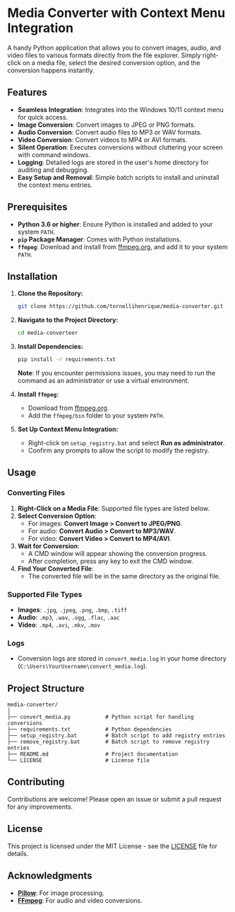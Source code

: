 # **Media Converter with Context Menu Integration**

A handy Python application that allows you to convert images, audio, and video files to various formats directly from the file explorer. Simply right-click on a media file, select the desired conversion option, and the conversion happens instantly.

## **Features**

- **Seamless Integration**: Integrates into the Windows 10/11 context menu for quick access.
- **Image Conversion**: Convert images to JPEG or PNG formats.
- **Audio Conversion**: Convert audio files to MP3 or WAV formats.
- **Video Conversion**: Convert videos to MP4 or AVI formats.
- **Silent Operation**: Executes conversions without cluttering your screen with command windows.
- **Logging**: Detailed logs are stored in the user's home directory for auditing and debugging.
- **Easy Setup and Removal**: Simple batch scripts to install and uninstall the context menu entries.

## **Prerequisites**

- **Python 3.6 or higher**: Ensure Python is installed and added to your system `PATH`.
- **`pip` Package Manager**: Comes with Python installations.
- **`ffmpeg`**: Download and install from [ffmpeg.org](https://ffmpeg.org/), and add it to your system `PATH`.

## **Installation**

1. **Clone the Repository:**

   ```bash
   git clone https://github.com/tornellihenrique/media-converter.git
   ```

2. **Navigate to the Project Directory:**

   ```bash
   cd media-converteer
   ```

3. **Install Dependencies:**

   ```bash
   pip install -r requirements.txt
   ```

   **Note**: If you encounter permissions issues, you may need to run the command as an administrator or use a virtual environment.

4. **Install `ffmpeg`:**

   - Download from [ffmpeg.org](https://ffmpeg.org/download.html).
   - Add the `ffmpeg/bin` folder to your system `PATH`.

5. **Set Up Context Menu Integration:**

   - Right-click on `setup_registry.bat` and select **Run as administrator**.
   - Confirm any prompts to allow the script to modify the registry.

## **Usage**

### **Converting Files**

1. **Right-Click on a Media File**: Supported file types are listed below.
2. **Select Conversion Option**:
   - For images: **Convert Image > Convert to JPEG/PNG**.
   - For audio: **Convert Audio > Convert to MP3/WAV**.
   - For video: **Convert Video > Convert to MP4/AVI**.
3. **Wait for Conversion**:
   - A CMD window will appear showing the conversion progress.
   - After completion, press any key to exit the CMD window.
4. **Find Your Converted File**:
   - The converted file will be in the same directory as the original file.

### **Supported File Types**

- **Images**: `.jpg`, `.jpeg`, `.png`, `.bmp`, `.tiff`
- **Audio**: `.mp3`, `.wav`, `.ogg`, `.flac`, `.aac`
- **Video**: `.mp4`, `.avi`, `.mkv`, `.mov`

### **Logs**

- Conversion logs are stored in `convert_media.log` in your home directory (`C:\Users\YourUsername\convert_media.log`).

## **Project Structure**

```
media-converter/
│
├── convert_media.py           # Python script for handling conversions
├── requirements.txt           # Python dependencies
├── setup_registry.bat         # Batch script to add registry entries
├── remove_registry.bat        # Batch script to remove registry entries
├── README.md                  # Project documentation
└── LICENSE                    # License file
```

## **Contributing**

Contributions are welcome! Please open an issue or submit a pull request for any improvements.

## **License**

This project is licensed under the MIT License - see the [LICENSE](LICENSE) file for details.

## **Acknowledgments**

- **[Pillow](https://python-pillow.org/)**: For image processing.
- **[FFmpeg](https://ffmpeg.org/)**: For audio and video conversions.